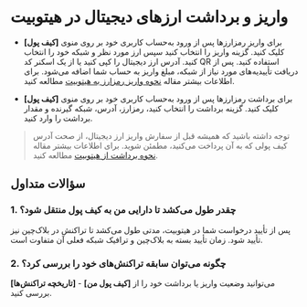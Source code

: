 # واریز و برداشت ارزهای دیجیتال  در هیتوبیت

-	برای واریز رمزارزها پس از ورود به‌حساب کاربری خود بر روی منوی **[کیف پول]** کلیک کنید. گزینه واریز را انتخاب کنید سپس ارز مورد نظر و شبکه خود را انتخاب کنید. آدرس ارز دیجیتال را کپی کنید یا از یک اسکنر کد QR استفاده کنید. پس از دریافت تأییدیه‌های مورد نیاز از شبکه، مبلغ واریز به حساب شما اضافه می‌شود. برای اطلاعات بیشتر مقاله [نحوه واریز رمزارز به هیتوبیت](https://github.com/HitoBitCo/FAQDocs/blob/main/Crypto-Deposit-Withdrawal/Crypto-Deposit/How-to-Deposit-Crypto-to-Hitobit/How-to-Deposit-Crypto-to-Hitobit.md) مطالعه کنید.

-	برای برداشت رمزارزها پس از ورود به‌حساب کاربری خود بر روی منوی **[کیف پول]** کلیک کنید. گزینه برداشت را انتخاب کنید، رمزارز، آدرس، شبکه گیرنده و مقدار برداشت را وارد کنید.

> توجه داشته باشید که همیشه قبل از سفارش واریز ارز دیجیتال، از صحت آدرس کیف پولی که به آن پرداخت می‌کنید، مطمئن شوید. برای اطلاعات بیشتر مقاله [نحوه برداشت از هیتوبیت](https://github.com/HitoBitCo/FAQDocs/blob/main/Crypto-Deposit-Withdrawal/Crypto-Withdrawal/How-to-Withdraw-from-Hitobit/How-to-Withdraw-from-Hitobit.md) مطالعه کنید.


## سؤالات متداول

### 1.	چقدر طول می‌کشد تا دارایی من به کیف پول منتقل شود؟

پس از تأیید درخواست شما در هیتوبیت، مدتی طول می‌کشد تا تراکنش در بلاک‌چین نیز تأیید شود. زمان تأیید بسته به بلاک‌چین و ترافیک شبکه فعلی آن متفاوت است.

### 2.	چگونه می‌توان سابقه تراکنش‌های خود را بررسی کرد؟

می‌توانید وضعیت واریز یا برداشت خود را از **[کیف پول من]** - **[تاریخچه تراکنش‌ها]** بررسی کنید.


